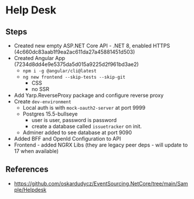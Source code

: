 # Help Desk

## Steps

- Created new empty ASP.NET Core API - .NET 8, enabled HTTPS (4c660dc83aab1f9ea2ac611da27a45881451d503)
- Created Angular App (7234d8dd4e9e5375da5d015a9225d2f961bd3ae2)
    - `npm i -g @angular/cli@latest`
    - `ng new frontend --skip-tests --skip-git`
        - CSS
        - no SSR
- Add Yarp.ReverseProxy package and configure reverse proxy
- Create `dev-environment`
    - Local auth is with `mock-oauth2-server` at port 9999
    - Postgres 15.5-bullseye
        - user is user, password is password
        - create a database called `issuetracker` on init.
    - Adminer added to see database at port 9090
- Added BFF and OpenId Configuration to API
- Frontend - added NGRX Libs (they are legacy peer deps - will update to 17 when available)



## References

- https://github.com/oskardudycz/EventSourcing.NetCore/tree/main/Sample/Helpdesk

